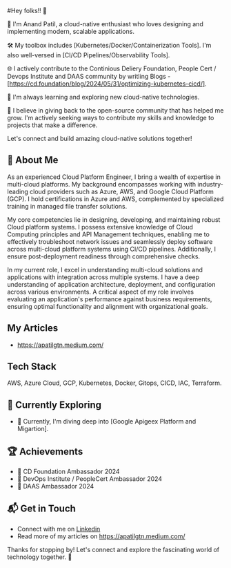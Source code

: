 #Hey folks!! 👋



🚀 I'm Anand Patil, a cloud-native enthusiast who loves designing and implementing modern, scalable applications. 

🛠️ My toolbox includes [Kubernetes/Docker/Containerization Tools]. I'm also well-versed in [CI/CD Pipelines/Observability Tools].

🌐 I actively contribute to the Continious Deliery Foundation, People Cert / Devops Institute  and DAAS community by writling Blogs - [https://cd.foundation/blog/2024/05/31/optimizing-kubernetes-cicd/].

🌱 I'm always learning and exploring new cloud-native technologies. 

🌱 I believe in giving back to the open-source community that has helped me grow. I'm actively seeking ways to contribute my skills and knowledge to projects that make a difference.


Let's connect and build amazing cloud-native solutions together!

## 🚀 About Me

As an experienced Cloud Platform Engineer, I bring a wealth of expertise in multi-cloud platforms. My background encompasses working with industry-leading cloud providers such as Azure, AWS, and Google Cloud Platform (GCP). I hold certifications in Azure and AWS, complemented by specialized training in managed file transfer solutions.

My core competencies lie in designing, developing, and maintaining robust Cloud platform systems. I possess extensive knowledge of Cloud Computing principles and API Management techniques, enabling me to effectively troubleshoot network issues and seamlessly deploy software across multi-cloud platform systems using CI/CD pipelines. Additionally, I ensure post-deployment readiness through comprehensive checks.

In my current role, I excel in understanding multi-cloud solutions and applications with integration across multiple systems. I have a deep understanding of application architecture, deployment, and configuration across various environments. A critical aspect of my role involves evaluating an application's performance against business requirements, ensuring optimal functionality and alignment with organizational goals.

## My Articles
- https://apatilgtn.medium.com/


## Tech Stack
AWS, Azure Cloud, GCP, Kubernetes, Docker, Gitops, CICD, IAC, Terraform.

## 🌱 Currently Exploring

- 🚀 Currently, I'm diving deep into [Google Apigeex Platform and Migartion].


 ## 🏆 Achievements

- 🌟 CD Foundation Ambassador 2024
- 🌟 DevOps Institute / PeopleCert Ambassador 2024
- 🌟 DAAS Ambassador 2024


## 📬 Get in Touch

- Connect with me on [Linkedin](https://twitter.com/introvertedbot)
- Read more of my articles on https://apatilgtn.medium.com/

Thanks for stopping by! Let's connect and explore the fascinating world of technology together. 🚀



<!--

